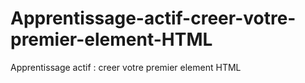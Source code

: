 # Apprentissage-actif-creer-votre-premier-element-HTML
Apprentissage actif : creer votre premier element HTML

